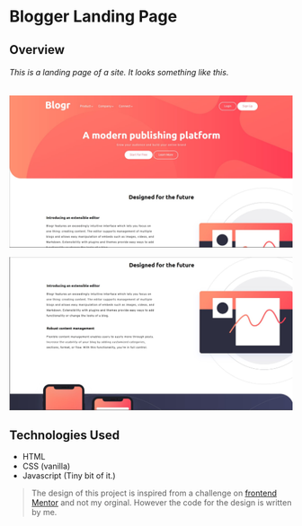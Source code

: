 # Blogger Landing Page


## Overview

###### This is a landing page of a site. It looks something like this.

![screenshot1](./images/Screenshot1.jpg)

![screenshot2](./images/screenshot2.jpg)



## Technologies Used

* HTML
* CSS (vanilla)
* Javascript (Tiny bit of it.)





> The design of this project is inspired from a challenge on [frontend Mentor](https://www.frontendmentor.io/) and not my orginal. However the code for the design is written by me.
